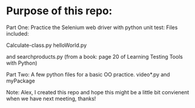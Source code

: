 # Purpose of this repo:

Part One: Practice the Selenium web driver with python unit test:
Files included:

Calculate-class.py
helloWorld.py

and searchproducts.py (from a book: page 20 of Learning Testing Tools with Python)

Part Two: A few python files for a basic OO practice.
video*.py
and
myPackage

Note: Alex, I created this repo and hope this might be a little bit convienent when we have next meeting, thanks! 
